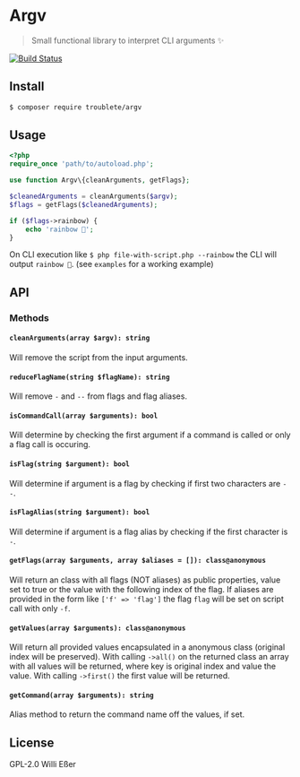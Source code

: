 # Argv
> Small functional library to interpret CLI arguments ✨

[![Build Status](https://travis-ci.org/troublete/argv.svg?branch=master)](https://travis-ci.org/troublete/argv)

## Install

```bash
$ composer require troublete/argv
```

## Usage

```php
<?php
require_once 'path/to/autoload.php';

use function Argv\{cleanArguments, getFlags};

$cleanedArguments = cleanArguments($argv);
$flags = getFlags($cleanedArguments);

if ($flags->rainbow) {
	echo 'rainbow 🌈';
}
```

On CLI execution like `$ php file-with-script.php --rainbow` the CLI will output `rainbow 🌈`. (see `examples` for a working example)

## API

### Methods

#### `cleanArguments(array $argv): string`

Will remove the script from the input arguments.

#### `reduceFlagName(string $flagName): string`

Will remove `-` and `--` from flags and flag aliases.

#### `isCommandCall(array $arguments): bool`

Will determine by checking the first argument if a command is called or only a flag call is occuring.

#### `isFlag(string $argument): bool`

Will determine if argument is a flag by checking if first two characters are `--`.

#### `isFlagAlias(string $argument): bool`

Will determine if argument is a flag alias by checking if the first character is `-`.

#### `getFlags(array $arguments, array $aliases = []): class@anonymous`

Will return an class with all flags (NOT aliases) as public properties, value set to true or the value with the following index of the flag. 
If aliases are provided in the form like `['f' => 'flag']` the flag `flag` will be set on script call with only `-f`.

#### `getValues(array $arguments): class@anonymous`

Will return all provided values encapsulated in a anonymous class (original index will be preserved). With calling `->all()` on the returned class an array with all values will be returned, where key is original index and value the value. With calling `->first()` the first value will be returned.

#### `getCommand(array $arguments): string`

Alias method to return the command name off the values, if set.

## License

GPL-2.0 Willi Eßer